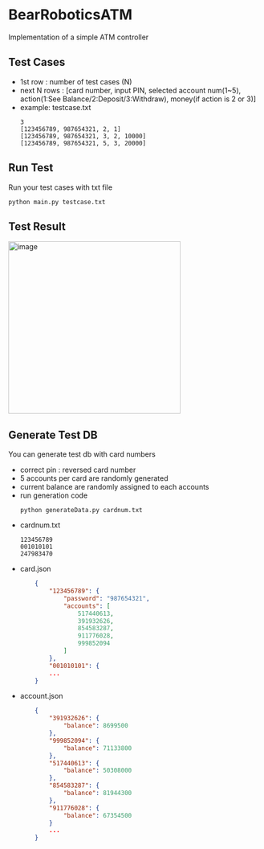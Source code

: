 # BearRoboticsATM
Implementation of a simple ATM controller


## Test Cases
- 1st row : number of test cases (N)
- next N rows : [card number, input PIN, selected account num(1~5), action(1:See Balance/2:Deposit/3:Withdraw), money(if action is 2 or 3)]
- example: testcase.txt
    ```
    3
    [123456789, 987654321, 2, 1]
    [123456789, 987654321, 3, 2, 10000]
    [123456789, 987654321, 5, 3, 20000]
    ```

## Run Test
Run your test cases with txt file
```
python main.py testcase.txt
```

## Test Result
<img width="343" alt="image" src="https://github.com/zzsza/Boostcamp-AI-Tech-Product-Serving/assets/48945057/e09c8c69-c262-435b-bc0a-af025ce22b1d">


## Generate Test DB
You can generate test db with card numbers
- correct pin : reversed card number
- 5 accounts per card are randomly generated
- current balance are randomly assigned to each accounts
- run generation code
    ```
    python generateData.py cardnum.txt
    ```
- cardnum.txt
    ```
    123456789
    001010101
    247983470
    ```
- card.json
    ```json
        {
            "123456789": {
                "password": "987654321",
                "accounts": [
                    517440613,
                    391932626,
                    854583287,
                    911776028,
                    999852094
                ]
            },
            "001010101": {
            ...
        }
    ```
- account.json
    ```json
        {
            "391932626": {
                "balance": 8699500
            },
            "999852094": {
                "balance": 71133800
            },
            "517440613": {
                "balance": 50308000
            },
            "854583287": {
                "balance": 81944300
            },
            "911776028": {
                "balance": 67354500
            }
            ...
        }
    ```